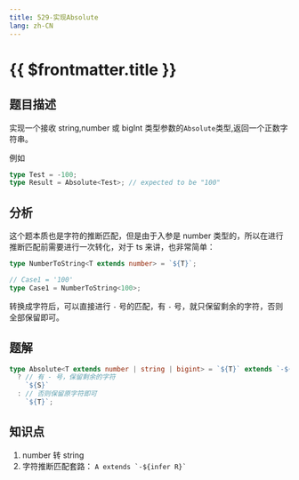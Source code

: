 ```yaml
---
title: 529-实现Absolute
lang: zh-CN
---
```


# {{ $frontmatter.title }}

## 题目描述

实现一个接收 string,number 或 bigInt 类型参数的`Absolute`类型,返回一个正数字符串。

例如

```ts
type Test = -100;
type Result = Absolute<Test>; // expected to be "100"
```

## 分析

这个题本质也是字符的推断匹配，但是由于入参是 number 类型的，所以在进行推断匹配前需要进行一次转化，对于 ts 来讲，也非常简单：

```ts
type NumberToString<T extends number> = `${T}`;

// Case1 = '100'
type Case1 = NumberToString<100>;
```

转换成字符后，可以直接进行 `-` 号的匹配，有 `-` 号，就只保留剩余的字符，否则全部保留即可。

## 题解

```ts
type Absolute<T extends number | string | bigint> = `${T}` extends `-${infer S}`
  ? // 有 - 号，保留剩余的字符
    `${S}`
  : // 否则保留原字符即可
    `${T}`;
```

## 知识点

1. number 转 string
2. 字符推断匹配套路： `` A extends `-${infer R}`  ``

